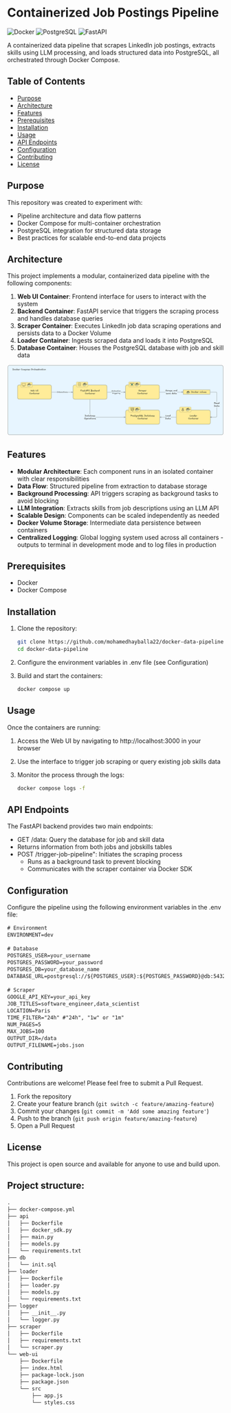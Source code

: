 # Containerized Job Postings Pipeline

![Docker](https://img.shields.io/badge/Docker-2496ED?style=for-the-badge&logo=docker&logoColor=white)
![PostgreSQL](https://img.shields.io/badge/PostgreSQL-4169E1?style=for-the-badge&logo=postgresql&logoColor=white)
![FastAPI](https://img.shields.io/badge/FastAPI-009688?style=for-the-badge&logo=fastapi&logoColor=white)

A containerized data pipeline that scrapes LinkedIn job postings, extracts skills using LLM processing, and loads structured data into PostgreSQL, all orchestrated through Docker Compose.

## Table of Contents
- [Purpose](#purpose)
- [Architecture](#architecture)
- [Features](#features)
- [Prerequisites](#prerequisites)
- [Installation](#installation)
- [Usage](#usage)
- [API Endpoints](#api-endpoints)
- [Configuration](#configuration)
- [Contributing](#contributing)
- [License](#license)

## Purpose

This repository was created to experiment with:
- Pipeline architecture and data flow patterns
- Docker Compose for multi-container orchestration
- PostgreSQL integration for structured data storage
- Best practices for scalable end-to-end data projects

## Architecture

This project implements a modular, containerized data pipeline with the following components:

1. **Web UI Container**: Frontend interface for users to interact with the system
2. **Backend Container**: FastAPI service that triggers the scraping process and handles database queries
3. **Scraper Container**: Executes LinkedIn job data scraping operations and persists data to a Docker Volume
4. **Loader Container**: Ingests scraped data and loads it into PostgreSQL
5. **Database Container**: Houses the PostgreSQL database with job and skill data

![System Architecture](assets/architecture.png)

## Features

- **Modular Architecture**: Each component runs in an isolated container with clear responsibilities
- **Data Flow**: Structured pipeline from extraction to database storage
- **Background Processing**: API triggers scraping as background tasks to avoid blocking
- **LLM Integration**: Extracts skills from job descriptions using an LLM API
- **Scalable Design**: Components can be scaled independently as needed
- **Docker Volume Storage**: Intermediate data persistence between containers
- **Centralized Logging**: Global logging system used across all containers - outputs to terminal in development mode and to log files in production

## Prerequisites

- Docker
- Docker Compose

## Installation

1. Clone the repository:

    ```bash
    git clone https://github.com/mohamedhayballa22/docker-data-pipeline.git
    cd docker-data-pipeline
    ```
2. Configure the environment variables in .env file (see Configuration)
3. Build and start the containers:

    ```bash
    docker compose up
    ```

## Usage

Once the containers are running:

1. Access the Web UI by navigating to http://localhost:3000 in your browser
2. Use the interface to trigger job scraping or query existing job skills data
3. Monitor the process through the logs:

    ```bash
    docker compose logs -f
    ```

## API Endpoints

The FastAPI backend provides two main endpoints:

- GET /data: Query the database for job and skill data
- Returns information from both jobs and jobskills tables
- POST /trigger-job-pipeline": Initiates the scraping process
    - Runs as a background task to prevent blocking
    - Communicates with the scraper container via Docker SDK

## Configuration

Configure the pipeline using the following environment variables in the .env file:

```.env
# Environment
ENVIRONMENT=dev

# Database
POSTGRES_USER=your_username
POSTGRES_PASSWORD=your_password
POSTGRES_DB=your_database_name
DATABASE_URL=postgresql://${POSTGRES_USER}:${POSTGRES_PASSWORD}@db:5432/${POSTGRES_DB}

# Scraper
GOOGLE_API_KEY=your_api_key
JOB_TITLES=software_engineer,data_scientist
LOCATION=Paris
TIME_FILTER="24h" #"24h", "1w" or "1m"
NUM_PAGES=5
MAX_JOBS=100
OUTPUT_DIR=/data
OUTPUT_FILENAME=jobs.json
```

## Contributing

Contributions are welcome! Please feel free to submit a Pull Request.

1. Fork the repository
2. Create your feature branch (`git switch -c feature/amazing-feature`)
3. Commit your changes (`git commit -m 'Add some amazing feature'`)
4. Push to the branch (`git push origin feature/amazing-feature`)
5. Open a Pull Request

##  License

This project is open source and available for anyone to use and build upon.

## Project structure:

```text
.
├── docker-compose.yml
├── api
│   ├── Dockerfile  
│   ├── docker_sdk.py
│   ├── main.py
│   ├── models.py
│   └── requirements.txt
├── db
│   └── init.sql
├── loader
│   ├── Dockerfile
│   ├── loader.py
│   ├── models.py
│   └── requirements.txt
├── logger
│   ├── __init__.py
│   └── logger.py
├── scraper
│   ├── Dockerfile
│   ├── requirements.txt
│   └── scraper.py
└── web-ui
    ├── Dockerfile
    ├── index.html
    ├── package-lock.json
    ├── package.json
    └── src
        ├── app.js
        └── styles.css
```